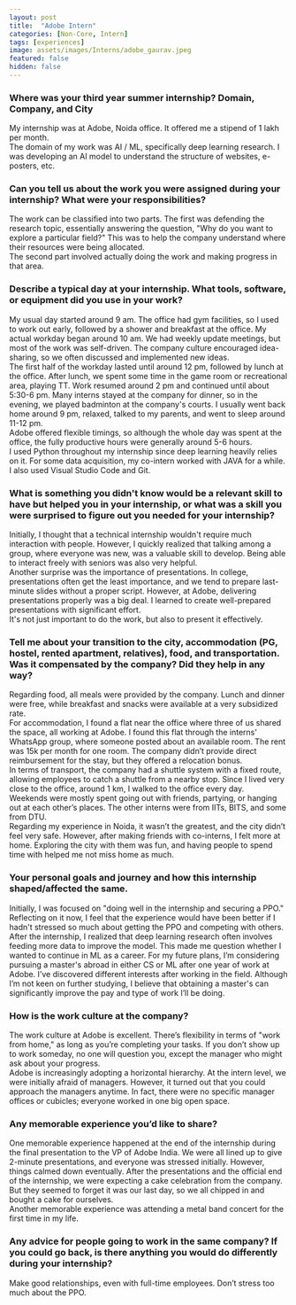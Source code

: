 ```yaml
---
layout: post
title:  "Adobe Intern"
categories: [Non-Core, Intern]
tags: [experiences]
image: assets/images/Interns/adobe_gaurav.jpeg
featured: false
hidden: false
---
```


### Where was your third year summer internship? Domain, Company, and City
My internship was at Adobe, Noida office. It offered me a stipend of 1 lakh per month.  
The domain of my work was AI / ML, specifically deep learning research. I was developing an AI model to understand the structure of websites, e-posters, etc. 

### Can you tell us about the work you were assigned during your internship? What were your responsibilities?
The work can be classified into two parts. The first was defending the research topic, essentially answering the question, "Why do you want to explore a particular field?" This was to help the company understand where their resources were being allocated.  
The second part involved actually doing the work and making progress in that area.

### Describe a typical day at your internship. What tools, software, or equipment did you use in your work?
My usual day started around 9 am. The office had gym facilities, so I used to work out early, followed by a shower and breakfast at the office. My actual workday began around 10 am. We had weekly update meetings, but most of the work was self-driven. The company culture encouraged idea-sharing, so we often discussed and implemented new ideas.  
The first half of the workday lasted until around 12 pm, followed by lunch at the office. After lunch, we spent some time in the game room or recreational area, playing TT. Work resumed around 2 pm and continued until about 5:30-6 pm. Many interns stayed at the company for dinner, so in the evening, we played badminton at the company's courts. I usually went back home around 9 pm, relaxed, talked to my parents, and went to sleep around 11-12 pm.  
Adobe offered flexible timings, so although the whole day was spent at the office, the fully productive hours were generally around 5-6 hours.  
I used Python throughout my internship since deep learning heavily relies on it. For some data acquisition, my co-intern worked with JAVA for a while. I also used Visual Studio Code and Git.

### What is something you didn't know would be a relevant skill to have but helped you in your internship, or what was a skill you were surprised to figure out you needed for your internship?
Initially, I thought that a technical internship wouldn't require much interaction with people. However, I quickly realized that talking among a group, where everyone was new, was a valuable skill to develop. Being able to interact freely with seniors was also very helpful.  
Another surprise was the importance of presentations. In college, presentations often get the least importance, and we tend to prepare last-minute slides without a proper script. However, at Adobe, delivering presentations properly was a big deal. I learned to create well-prepared presentations with significant effort.  
It's not just important to do the work, but also to present it effectively.

### Tell me about your transition to the city, accommodation (PG, hostel, rented apartment, relatives), food, and transportation. Was it compensated by the company? Did they help in any way?
Regarding food, all meals were provided by the company. Lunch and dinner were free, while breakfast and snacks were available at a very subsidized rate.  
For accommodation, I found a flat near the office where three of us shared the space, all working at Adobe. I found this flat through the interns' WhatsApp group, where someone posted about an available room. The rent was 15k per month for one room. The company didn’t provide direct reimbursement for the stay, but they offered a relocation bonus.  
In terms of transport, the company had a shuttle system with a fixed route, allowing employees to catch a shuttle from a nearby stop. Since I lived very close to the office, around 1 km, I walked to the office every day.  
Weekends were mostly spent going out with friends, partying, or hanging out at each other’s places. The other interns were from IITs, BITS, and some from DTU.  
Regarding my experience in Noida, it wasn’t the greatest, and the city didn’t feel very safe. However, after making friends with co-interns, I felt more at home. Exploring the city with them was fun, and having people to spend time with helped me not miss home as much.

### Your personal goals and journey and how this internship shaped/affected the same.
Initially, I was focused on "doing well in the internship and securing a PPO." Reflecting on it now, I feel that the experience would have been better if I hadn't stressed so much about getting the PPO and competing with others.  
After the internship, I realized that deep learning research often involves feeding more data to improve the model. This made me question whether I wanted to continue in ML as a career. For my future plans, I’m considering pursuing a master's abroad in either CS or ML after one year of work at Adobe. I’ve discovered different interests after working in the field. Although I’m not keen on further studying, I believe that obtaining a master's can significantly improve the pay and type of work I’ll be doing.

### How is the work culture at the company?
The work culture at Adobe is excellent. There’s flexibility in terms of "work from home," as long as you’re completing your tasks. If you don’t show up to work someday, no one will question you, except the manager who might ask about your progress.  
Adobe is increasingly adopting a horizontal hierarchy. At the intern level, we were initially afraid of managers. However, it turned out that you could approach the managers anytime. In fact, there were no specific manager offices or cubicles; everyone worked in one big open space.

### Any memorable experience you’d like to share?
One memorable experience happened at the end of the internship during the final presentation to the VP of Adobe India. We were all lined up to give 2-minute presentations, and everyone was stressed initially. However, things calmed down eventually. After the presentations and the official end of the internship, we were expecting a cake celebration from the company. But they seemed to forget it was our last day, so we all chipped in and bought a cake for ourselves.  
Another memorable experience was attending a metal band concert for the first time in my life.

### Any advice for people going to work in the same company? If you could go back, is there anything you would do differently during your internship?
Make good relationships, even with full-time employees. Don’t stress too much about the PPO.
